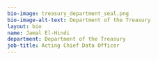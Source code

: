 ```yaml
---
bio-image: treasury_department_seal.png
bio-image-alt-text: Department of the Treasury
layout: bio
name: Jamal El-Hindi
department: Department of the Treasury
job-title: Acting Chief Data Officer
---
```

